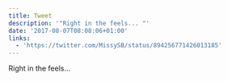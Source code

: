 ```yaml
---
title: Tweet
description: '"Right in the feels... "'
date: '2017-08-07T08:08:06+01:00'
links:
  - 'https://twitter.com/MissySB/status/894256771426013185'
---
```

Right in the feels... 

